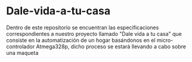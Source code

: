 # Dale-vida-a-tu-casa
Dentro de este repositorio se encuentran las especificaciones correspondientes a nuestro proyecto llamado "Dale vida a tu casa" que consiste en la automatización de un hogar basándonos en el micro-controlador Atmega328p, dicho proceso se estará llevando a cabo sobre una maqueta

